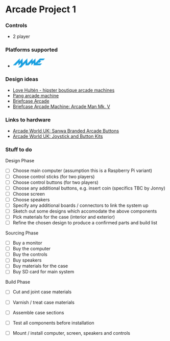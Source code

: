 # Arcade Project 1

### Controls
- 2 player

### Platforms supported
- <img src="mame-logo.png?raw=true" width="100" alt="Mame" />

### Design ideas
- [Love Hultén - hipster boutique arcade machines](http://www.lovehulten.com/)
- [Pang arcade machine](https://goo.gl/images/tRHVkS)
- [Briefcase Arcade](https://imgur.com/gallery/tNXvH)
- [Briefcase Arcade Machine: Arcade Man Mk. V](https://technabob.com/blog/2014/01/07/briefcase-arcade-machine/)

### Links to hardware
- [Arcade World UK: Sanwa Branded Arcade Buttons](https://www.arcadeworlduk.com/categories/arcade-buttons/sanwa-branded-buttons.html)
- [Arcade World UK: Joystick and Button Kits](https://www.arcadeworlduk.com/categories/Joystick-And-Button-Kits/)

### Stuff to do

Design Phase
- [ ] Choose main computer (assumption this is a Raspberry Pi variant)
- [ ] Choose control sticks (for two players)
- [ ] Choose control buttons (for two players)
- [ ] Choose any additional buttons, e.g. insert coin (specifics TBC by Jonny)
- [ ] Choose screen
- [ ] Choose speakers
- [ ] Specify any additional boards / connectors to link the system up
- [ ] Sketch out some designs which accomodate the above components
- [ ] Pick materials for the case (interior and exterior)
- [ ] Refine the chosen design to produce a confirmed parts and build list

Sourcing Phase
- [ ] Buy a monitor
- [ ] Buy the computer
- [ ] Buy the controls
- [ ] Buy speakers
- [ ] Buy materials for the case
- [ ] Buy SD card for main system

Build Phase
- [ ] Cut and joint case materials
- [ ] Varnish / treat case materials
- [ ] Assemble case sections
- [ ] Test all components before installation
- [ ] Mount / install computer, screen, speakers and controls

